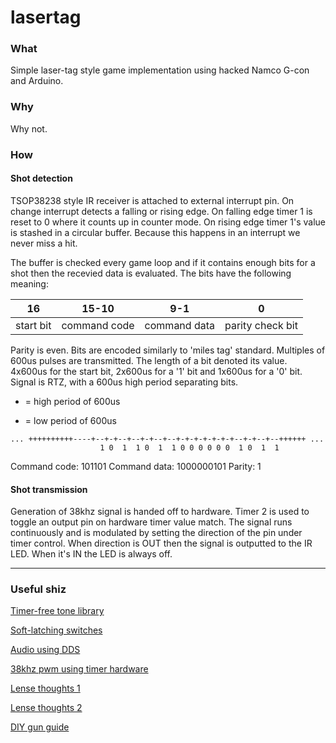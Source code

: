 # lasertag

### What
Simple laser-tag style game implementation using hacked Namco G-con and Arduino.

### Why
Why not.

### How

#### Shot detection
TSOP38238 style IR receiver is attached to external interrupt pin. On change interrupt detects a falling or rising edge. On falling edge timer 1 is reset to 0 where it counts up in counter mode. On rising edge timer 1's value is stashed in a circular buffer. Because this happens in an interrupt we never miss a hit.

The buffer is checked every game loop and if it contains enough bits for a shot then the recevied data is evaluated. The bits have the following meaning:

| 16 |  15-10 | 9-1 | 0 |
|----|--------|-----|---|
| start bit | command code | command data | parity check bit |

Parity is even. Bits are encoded similarly to 'miles tag' standard. Multiples of 600us pulses are transmitted. The length of a bit denoted its value. 4x600us for the start bit, 2x600us for a '1' bit and 1x600us for a '0' bit. Signal is RTZ, with a 600us high period separating bits.

+ = high period of 600us
- = low period of 600us

```
... ++++++++++----+--+-+--+--+-+--+--+-+-+-+-+-+-+--+-+--+--++++++ ...
                    1 0  1  1 0  1  1 0 0 0 0 0 0  1 0  1  1
```

Command code: 101101
Command data: 1000000101
Parity: 1

#### Shot transmission

Generation of 38khz signal is handed off to hardware. Timer 2 is used to toggle an output pin on hardware timer value match. The signal runs continuously and is modulated by setting the direction of the pin under timer control. When direction is OUT then the signal is outputted to the IR LED. When it's IN the LED is always off. 

---

### Useful shiz

[Timer-free tone library](https://bitbucket.org/teckel12/arduino-timer-free-tone/wiki/Home#!example)

[Soft-latching switches](https://www.youtube.com/watch?v=7D9L9oS4AJM)

[Audio using DDS](https://hackaday.com/2016/02/12/embed-with-elliot-audio-playback-with-direct-digital-synthesis/)

[38khz pwm using timer hardware](https://forum.arduino.cc/index.php?topic=102430.msg773556#msg773556)

[Lense thoughts 1](http://webcache.googleusercontent.com/search?q=cache:d14Z821idtkJ:www.lasertagparts.com/mtoptics.htm+&cd=1&hl=en&ct=clnk&gl=uk)

[Lense thoughts 2](http://webcache.googleusercontent.com/search?q=cache:e1SMQ_9_ErMJ:alumnus.caltech.edu/~leif/infratag/lens_choice.html+&cd=3&hl=en&ct=clnk&gl=uk)

[DIY gun guide](http://www.lasertag.co.uk/PDF_files/sgconst.pdf)
